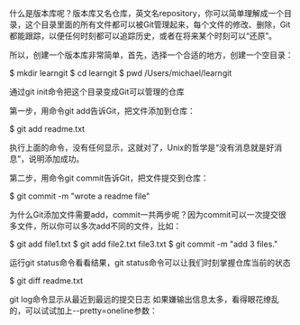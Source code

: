 什么是版本库呢？版本库又名仓库，英文名repository，你可以简单理解成一个目录，这个目录里面的所有文件都可以被Git管理起来，每个文件的修改、删除，Git都能跟踪，以便任何时刻都可以追踪历史，或者在将来某个时刻可以“还原”。

所以，创建一个版本库非常简单，首先，选择一个合适的地方，创建一个空目录：

$ mkdir learngit
$ cd learngit
$ pwd
/Users/michael/learngit

通过git init命令把这个目录变成Git可以管理的仓库

第一步，用命令git add告诉Git，把文件添加到仓库：

$ git add readme.txt

执行上面的命令，没有任何显示，这就对了，Unix的哲学是“没有消息就是好消息”，说明添加成功。

第二步，用命令git commit告诉Git，把文件提交到仓库：

$ git commit -m "wrote a readme file"
 
为什么Git添加文件需要add，commit一共两步呢？因为commit可以一次提交很多文件，所以你可以多次add不同的文件，比如：

$ git add file1.txt
$ git add file2.txt file3.txt
$ git commit -m "add 3 files."

运行git status命令看看结果，git status命令可以让我们时刻掌握仓库当前的状态

$ git diff readme.txt 

git log命令显示从最近到最远的提交日志
如果嫌输出信息太多，看得眼花缭乱的，可以试试加上--pretty=oneline参数：